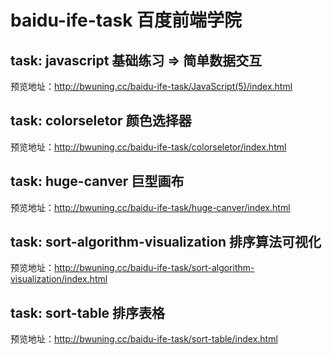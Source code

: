 # baidu-ife-task 百度前端学院

## task: javascript 基础练习 => 简单数据交互

预览地址：http://bwuning.cc/baidu-ife-task/JavaScript(5)/index.html


## task: colorseletor 颜色选择器

预览地址：http://bwuning.cc/baidu-ife-task/colorseletor/index.html

## task: huge-canver 巨型画布

预览地址：http://bwuning.cc/baidu-ife-task/huge-canver/index.html

## task: sort-algorithm-visualization 排序算法可视化

预览地址：http://bwuning.cc/baidu-ife-task/sort-algorithm-visualization/index.html

## task: sort-table 排序表格

预览地址：http://bwuning.cc/baidu-ife-task/sort-table/index.html
